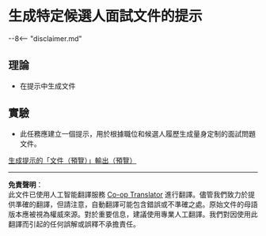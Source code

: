 <!--
CO_OP_TRANSLATOR_METADATA:
{
  "original_hash": "baabc695cc38bcfe66668df8efe2b8c2",
  "translation_date": "2025-10-21T23:45:39+00:00",
  "source_file": "docs/operative-preview/10-generate-documents/README.md",
  "language_code": "hk"
}
-->
# 生成特定候選人面試文件的提示

--8<-- "disclaimer.md"

## 理論

- 在提示中生成文件

## 實驗

- 此任務應建立一個提示，用於根據職位和候選人履歷生成量身定制的面試問題文件。

[生成提示的「文件（預覽）」輸出（預覽）](https://learn.microsoft.com/ai-builder/generate-document-output-prompt)

---

**免責聲明**：  
此文件已使用人工智能翻譯服務 [Co-op Translator](https://github.com/Azure/co-op-translator) 進行翻譯。儘管我們致力於提供準確的翻譯，但請注意，自動翻譯可能包含錯誤或不準確之處。原始文件的母語版本應被視為權威來源。對於重要信息，建議使用專業人工翻譯。我們對因使用此翻譯而引起的任何誤解或誤釋不承擔責任。
